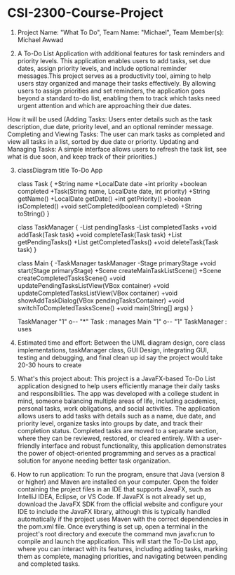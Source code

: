 # CSI-2300-Course-Project
1. Project Name: "What To Do", Team Name: "Michael", Team Member(s): Michael Awwad

2. A To-Do List Application with additional features for task reminders and priority levels. This application enables users to add tasks, set due dates, assign priority levels, and include optional reminder messages.This project serves as a productivity tool, aiming to help users stay organized and manage their tasks effectively. By allowing users to assign priorities and set reminders, the application goes beyond a standard to-do list, enabling them to track which tasks need urgent attention and which are approaching their due dates.

How it will be used (Adding Tasks: Users enter details such as the task description, due date, priority level, and an optional reminder message. Completing and Viewing Tasks: The user can mark tasks as completed and view all tasks in a list, sorted by due date or priority. Updating and Managing Tasks: A simple interface allows users to refresh the task list, see what is due soon, and keep track of their priorities.)

3. classDiagram
    title To-Do App

    class Task {
        +String name
        +LocalDate date
        +int priority
        +boolean completed
        +Task(String name, LocalDate date, int priority)
        +String getName()
        +LocalDate getDate()
        +int getPriority()
        +boolean isCompleted()
        +void setCompleted(boolean completed)
        +String toString()
    }

    class TaskManager {
        -List<Task> pendingTasks
        -List<Task> completedTasks
        +void addTask(Task task)
        +void completeTask(Task task)
        +List<Task> getPendingTasks()
        +List<Task> getCompletedTasks()
        +void deleteTask(Task task)
    }

    class Main {
        -TaskManager taskManager
        -Stage primaryStage
        +void start(Stage primaryStage)
        +Scene createMainTaskListScene()
        +Scene createCompletedTasksScene()
        +void updatePendingTasksListView(VBox container)
        +void updateCompletedTasksListView(VBox container)
        +void showAddTaskDialog(VBox pendingTasksContainer)
        +void switchToCompletedTasksScene()
        +void main(String[] args)
    }

    TaskManager "1" o-- "*" Task : manages
    Main "1" o-- "1" TaskManager : uses


4. Estimated time and effort: Between the UML diagram design, core class implementations, taskManager class, GUI Design, integrating GUI, testing and debugging, and final clean up id say the project would take 20-30 hours to create

5. What's this project about: This project is a JavaFX-based To-Do List application designed to help users efficiently manage their daily tasks and responsibilities. The app was developed with a college student in mind, someone balancing multiple areas of life, including academics, personal tasks, work obligations, and social activities. The application allows users to add tasks with details such as a name, due date, and priority level, organize tasks into groups by date, and track their completion status. Completed tasks are moved to a separate section, where they can be reviewed, restored, or cleared entirely. With a user-friendly interface and robust functionality, this application demonstrates the power of object-oriented programming and serves as a practical solution for anyone needing better task organization.

6. How to run application: To run the program, ensure that Java (version 8 or higher) and Maven are installed on your computer. Open the folder containing the project files in an IDE that supports JavaFX, such as IntelliJ IDEA, Eclipse, or VS Code. If JavaFX is not already set up, download the JavaFX SDK from the official website and configure your IDE to include the JavaFX library, although this is typically handled automatically if the project uses Maven with the correct dependencies in the pom.xml file. Once everything is set up, open a terminal in the project's root directory and execute the command mvn javafx:run to compile and launch the application. This will start the To-Do List app, where you can interact with its features, including adding tasks, marking them as complete, managing priorities, and navigating between pending and completed tasks.
